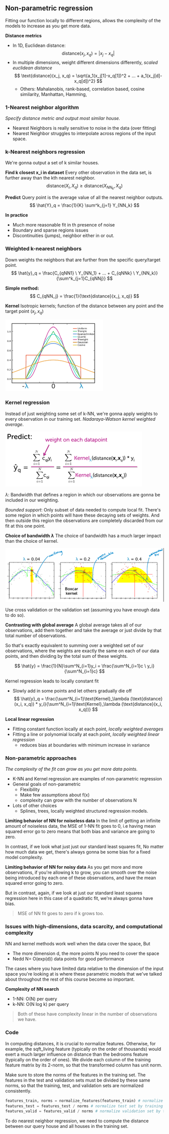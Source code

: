 ## Non-parametric regression
Fitting our function locally to different regions, allows the complexity of the models to increase as you get more data.

**Distance metrics**
- In 1D, Euclidean distance:
$$
\text{distance}(x_j, x_q) = \vert x_j - x_q \vert
$$
- In multiple dimensions, weight different dimensions differently, *scaled euclidean distance*
$$
\text{distance}(x_j, x_q) = \sqrt{a_1(x_j[1]-x_q[1])^2 + ... + a_1(x_j[d]-x_q[d])^2}
$$
    - Others: Mahalanobis, rank-based, correlation based, cosine similarity, Manhattan, Hamming,

### 1-Nearest neighbor algorithm
*Specify distance metric and output most similar house.*
 - Nearest Neighbors is really sensitive to noise in the data (over fitting)
- Nearest Neighbor struggles to interpolate across regions of the input space.

### k-Nearest neighbors regression
We're gonna output a set of k similar houses.

**Find k closest x_i in dataset**
Every other observation in the data set, is further away than the kth nearest neighbor.
$$
\text{distance}(X_i, X_q) \geq \text{distance}(X_{NN_k}, X_q)
$$

**Predict**
Query point is the average value of all the nearest neighbor outputs.
$$
\hat{Y}_q = \frac{1}{K} \sum^k_{j=1} Y_{NN_k}
$$

**In practice**
- Much more reasonable fit in th presence of noise
- Boundary and sparse regions issues
- Discontinuities (jumps), neighbor either in or out.

### Weighted k-nearest neighbors
Down weights the neighbors that are further from the specific query/target point.
$$
\hat{y}_q = \frac{C_{qNN1} \ Y_{NN_1} + ... + C_{qNNk} \ Y_{NN_k}}{\sum^k_{j=1}C_{qNNj}}
$$

**Simple method:**
$$
C_{qNN_j} = \frac{1}{\text{distance}(x_j, x_q)}
$$

**Kernel**
Isotropic kernels; function of the distance between any point and the target point $(x_j, x_q)$

![Kernels](img/Kernels.png)

### Kernel regression
Instead of just weighting some set of k-NN, we're gonna apply weights to every observation in our training set. *Nadaraya-Watson kernel weighted average*.

![Kernel Regression](img/KernelRegression.png)

$\lambda$: Bandwidth that defines a region in which our observations are gonna be included in our weighting.

*Bounded support*: Only subset of data needed to compute local fit. There's some region in which points will have these decaying sets of weights. And then outside this region the observations are completely discarded from our fit at this one point.

**Choice of bandwidth $\lambda$**
The choice of bandwidth has a much larger impact than the choice of kernel.

![Choice Of Lambda](img/ChoiceOfLambda.png)

Use cross validation or the validation set (assuming you have enough data to do so).

**Contrasting with global average**
A global average takes all of our observations, add them together and take the average or just divide by that total number of observations.

So that's exactly equivalent to summing over a weighted set of our observations, where the weights are exactly the same on each of our data points, and then dividing by the total sum of these weights.

$$
\hat{y} = \frac{1}{N}\sum^N_{i=1}y_i = \frac{\sum^N_{i=1}c \ y_i}{\sum^N_{i=1}c}
$$

Kernel regression leads to locally constant fit
- Slowly add in some points and let others gradually die off
$$
\hat{y}_q = \frac{\sum^N_{i=1}\text{Kernel}_\lambda (\text{distance}(x_i, x_q)) * y_i}{\sum^N_{i=1}\text{Kernel}_\lambda (\text{distance}(x_i, x_q))}
$$

**Local linear regression**
- Fitting constant function locally at each point, *locally weighted averages*
- Fitting a line or polynomial locally at each point, *locally weighted linear regression*
    - reduces bias at boundaries with minimum increase in variance

### Non-parametric approaches
*The complexity of the fit can grow as you get more data points.*

- K-NN and Kernel regression are examples of non-parametric regression
- General goals of non-parametric
    - Flexibility
    - Make few assumptions about f(x)
    - complexity can grow with the number of observations N
- Lots of other choices
    - Splines, trees, locally weighted structured regression models.

**Limiting behavior of NN for noiseless data**
In the limit of getting an infinite amount of noiseless data, the MSE of 1-NN fit goes to 0, i.e having mean squared error go to zero means that both bias and variance are going to zero.

In contrast, if we look what just just our standard least squares fit, No matter how much data we get, there's always gonna be some bias for a fixed model complexity.

**Limiting behavior of NN for noisy data**
As you get more and more observations, if you're allowing k to grow, you can smooth over the noise being introduced by each one of these observations, and have the mean squared error going to zero.

But in contrast, again, if we look at just our standard least squares regression here in this case of a quadratic fit, we're always gonna have bias.

> MSE of NN fit goes to zero if k grows too.

### Issues with high-dimensions, data scarcity, and computational complexity
NN and kernel methods work well when the data cover the space, But
- The more dimension d, the more points N you need to cover the space
- Nedd N= O(exp(d)) data points for good performance

The cases where you have limited data relative to the dimension of the input space you're looking at is where these parametric models that we've talked about throughout the rest of this course become so important.

**Complexity of NN search**
- 1-NN: O(N) per query
- k-NN: O(N log k) per query

> Both of these have complexity linear in the number of observations we have.

### Code
In computing distances, it is crucial to normalize features. Otherwise, for example, the sqft_living feature (typically on the order of thousands) would exert a much larger influence on distance than the bedrooms feature (typically on the order of ones). We divide each column of the training feature matrix by its 2-norm, so that the transformed column has unit norm.

Make sure to store the norms of the features in the training set. The features in the test and validation sets must be divided by these same norms, so that the training, test, and validation sets are normalized consistently.

```Python
features_train, norms = normalize_features(features_train) # normalize training set features (columns)
features_test = features_test / norms # normalize test set by training set norms
features_valid = features_valid / norms # normalize validation set by training set norms
```

To do nearest neighbor regression, we need to compute the distance between our query house and all houses in the training set.
